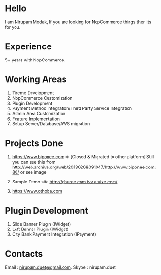 # Hello
I am Nirupam Modak, If you are looking for NopCommerce things then its for you. 

# Experience
  5+ years with NopCommerce. 

# Working Areas
1. Theme Development 
2. NopCommerce Customization
3. Plugin Development
4. Payment Method Integration/Third Party Service Integration
5. Admin Area Customization
6. Feature Implementation
7. Setup Server/Database/AWS migration

# Projects Done

1. https://www.biponee.com => [Closed & Migrated to other platform]
   Still you can see this from http://web.archive.org/web/20130208091047/http://www.biponee.com:80/
   or see image 

2. Sample Demo site 
   http://ghuree.com.ivy.arvixe.com/

3. https://www.othoba.com
  
# Plugin Development

1. Slide Banner Plugin (IWidget)
2. Left Banner Plugin (IWidget)
3. City Bank Payment Integration (IPayment)


# Contacts

Email : nirupam.duet@gmail.com.
Skype : nirupam.duet
